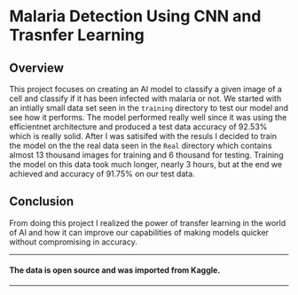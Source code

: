 # Malaria Detection Using CNN and Trasnfer Learning
## Overview
This project focuses on creating an AI model to classify a given image of a cell and classify if it has been infected with malaria or not. We started with an intially small data set seen in the `training` directory to test our model and see how it performs. 
The model performed really well since it was using the efficientnet architecture and produced a test data accuracy of 92.53% which is really solid. After I was satisifed with the resuls I decided to train the model
on the the real data seen in the `Real` directory which contains almost 13 thousand images for training and 6 thousand for testing. Training the model on this data took much longer, nearly 3 hours, but at the end we achieved and accuracy of 91.75% on our test data.

## Conclusion
From doing this project I realized the power of transfer learning in the world of AI and how it can improve our capabilities of making models quicker without compromising in accuracy.

---
#### The data is open source and was imported from Kaggle.
---
